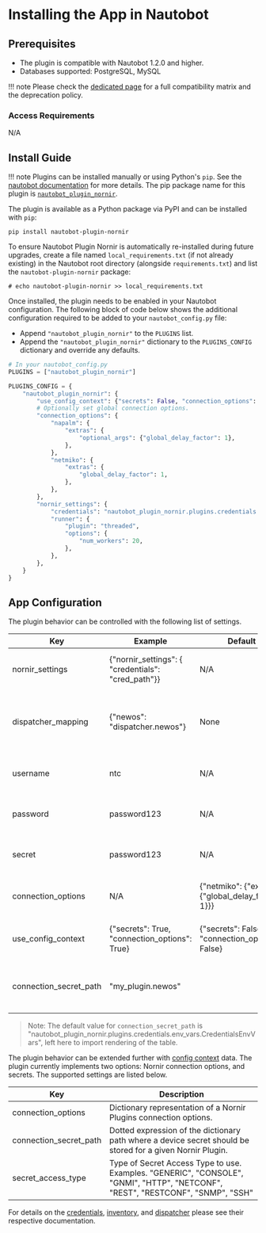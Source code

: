 # Installing the App in Nautobot

## Prerequisites

- The plugin is compatible with Nautobot 1.2.0 and higher.
- Databases supported: PostgreSQL, MySQL

!!! note
    Please check the [dedicated page](compatibility_matrix.md) for a full compatibility matrix and the deprecation policy.

### Access Requirements

N/A

## Install Guide

!!! note
    Plugins can be installed manually or using Python's `pip`. See the [nautobot documentation](https://nautobot.readthedocs.io/en/latest/plugins/#install-the-package) for more details. The pip package name for this plugin is [`nautobot_plugin_nornir`](https://pypi.org/project/nautobot_plugin_nornir/).

The plugin is available as a Python package via PyPI and can be installed with `pip`:

```shell
pip install nautobot-plugin-nornir
```

To ensure Nautobot Plugin Nornir is automatically re-installed during future upgrades, create a file named `local_requirements.txt` (if not already existing) in the Nautobot root directory (alongside `requirements.txt`) and list the `nautobot-plugin-nornir` package:

```no-highlight
# echo nautobot-plugin-nornir >> local_requirements.txt
```

Once installed, the plugin needs to be enabled in your Nautobot configuration. The following block of code below shows the additional configuration required to be added to your `nautobot_config.py` file:

- Append `"nautobot_plugin_nornir"` to the `PLUGINS` list.
- Append the `"nautobot_plugin_nornir"` dictionary to the `PLUGINS_CONFIG` dictionary and override any defaults.

```python
# In your nautobot_config.py
PLUGINS = ["nautobot_plugin_nornir"]

PLUGINS_CONFIG = {
    "nautobot_plugin_nornir": {
        "use_config_context": {"secrets": False, "connection_options": True},
        # Optionally set global connection options.
        "connection_options": {
            "napalm": {
                "extras": {
                    "optional_args": {"global_delay_factor": 1},
                },
            },
            "netmiko": {
                "extras": {
                    "global_delay_factor": 1,
                },
            },
        },
        "nornir_settings": {
            "credentials": "nautobot_plugin_nornir.plugins.credentials.env_vars.CredentialsEnvVars",
            "runner": {
                "plugin": "threaded",
                "options": {
                    "num_workers": 20,
                },
            },
        },
    }
}
```

## App Configuration

The plugin behavior can be controlled with the following list of settings. 

| Key                    | Example | Default | Description |
| ---------------------- | ------- | ------- | ----------- |
| nornir_settings        | {"nornir_settings": { "credentials": "cred_path"}} | N/A | The expected configuration paramters that Nornir uses, see Nornir documentation. |
| dispatcher_mapping     | {"newos": "dispatcher.newos"} | None | A dictionary in which the key is a platform slug and the value is the import path of the dispatcher in string format |
| username               | ntc | N/A | The username when leveraging the `CredentialsSettingsVars` credential provider. |
| password               | password123 | N/A | The password when leveraging the `CredentialsSettingsVars` credential provider. |
| secret                 | password123 | N/A | The secret password when leveraging the `CredentialsSettingsVars` credential provider.|
| connection_options     | N/A | {"netmiko": {"extras": {"global_delay_factor": 1}}} | Set Nornir connection options globally to be used with **all** connections.
| use_config_context     | {"secrets": True, "connection_options": True} | {"secrets": False, "connection_options": False} | Whether to pull Secret Access Type, and/or Connection Options from Config Context. |
| connection_secret_path | "my_plugin.newos" |  <see note> | Dotted expression of the dictionary path where a device secret should be stored for a given Nornir Plugin. |
<!-- This is actually not implemented in the source code. Add back after implemented. -->
<!-- | secret_access_type     | "SSH" | "GENERIC" | Type of Secret Access Type to use. Examples. "GENERIC", "CONSOLE", "GNMI", "HTTP", "NETCONF", "REST", "RESTCONF", "SNMP", "SSH"| -->

> Note: The default value for  `connection_secret_path` is "nautobot_plugin_nornir.plugins.credentials.env_vars.CredentialsEnvVars", left here to import rendering of the table.

The plugin behavior can be extended further with [config context](https://nautobot.readthedocs.io/en/stable/models/extras/gitrepository/#configuration-contexts) data. The plugin currently implements two options: Nornir connection options, and secrets.  The supported settings are listed below.

| Key                    | Description |
| ---------------------- | ----------- |
| connection_options     | Dictionary representation of a Nornir Plugins connection options. |
| connection_secret_path | Dotted expression of the dictionary path where a device secret should be stored for a given Nornir Plugin. |
| secret_access_type     | Type of Secret Access Type to use. Examples. "GENERIC", "CONSOLE", "GNMI", "HTTP", "NETCONF", "REST", "RESTCONF", "SNMP", "SSH"|

For details on the [credentials](../../user/app_feature_credentials), [inventory](../../user/app_feature_inventory), and [dispatcher](../../user/app_feature_dispatcher) please see their respective documentation.